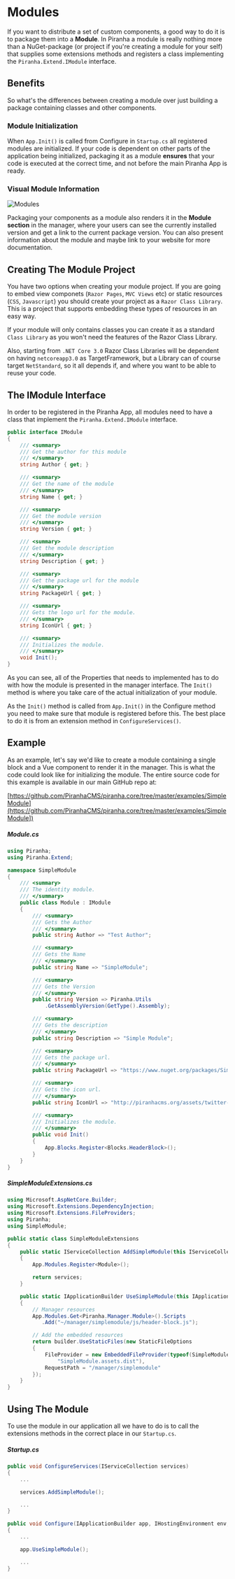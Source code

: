 # Modules

If you want to distribute a set of custom components, a good way to do it is to package them into a **Module**. In Piranha a module is really nothing more than a NuGet-package (or project if you're creating a module for your self) that supplies some extensions methods and registers a class implementing the `Piranha.Extend.IModule` interface.

## Benefits

So what's the differences between creating a module over just building a package containing classes and other components.

### Module Initialization

When `App.Init()` is called from Configure in `Startup.cs` all registered modules are initialized. If your code is dependent on other parts of the application being initialized, packaging it as a module **ensures** that your code is executed at the correct time, and not before the main Piranha App is ready.

### Visual Module Information

![Modules](../_assets/modules-list.png)

Packaging your components as a module also renders it in the **Module section** in the manager, where your users can see the currently installed version and get a link to the current package version. You can also present information about the module and maybe link to your website for more documentation.

## Creating The Module Project

You have two options when creating your module project. If you are going to embed view componets (`Razor Pages`, `MVC Views` etc) or static resources (`CSS`, `Javascript`) you should create your project as a `Razor Class Library`. This is a project that supports embedding these types of resources in an easy way.

If your module will only contains classes you can create it as a standard `Class Library` as you won't need the features of the Razor Class Library.

Also, starting from `.NET Core 3.0` Razor Class Libraries will be dependent on having `netcoreapp3.0` as TargetFramework, but a Library can of course target `NetStandard`, so it all depends if, and where you want to be able to reuse your code.

## The IModule Interface

In order to be registered in the Piranha App, all modules need to have a class that implement the `Piranha.Extend.IModule` interface.

~~~ csharp
public interface IModule
{
    /// <summary>
    /// Get the author for this module
    /// </summary>
    string Author { get; }

    /// <summary>
    /// Get the name of the module
    /// </summary>
    string Name { get; }

    /// <summary>
    /// Get the module version
    /// </summary>
    string Version { get; }

    /// <summary>
    /// Get the module description
    /// </summary>
    string Description { get; }

    /// <summary>
    /// Get the package url for the module
    /// </summary>
    string PackageUrl { get; }

    /// <summary>
    /// Gets the logo url for the module.
    /// </summary>
    string IconUrl { get; }

    /// <summary>
    /// Initializes the module.
    /// </summary>
    void Init();
}
~~~

As you can see, all of the Properties that needs to implemented has to do with how the module is presented in the manager interface. The `Init()` method is where you take care of the actual initialization of your module.

As the `Init()` method is called from `App.Init()` in the Configure method you need to make sure that module is registered before this. The best place to do it is from an extension method in `ConfigureServices()`.

## Example

As an example, let's say we'd like to create a module containing a single block and a Vue component to render it in the manager. This is what the code could look like for initializing the module. The entire source code for this example is available in our main GitHub repo at:

[https://github.com/PiranhaCMS/piranha.core/tree/master/examples/SimpleModule](https://github.com/PiranhaCMS/piranha.core/tree/master/examples/SimpleModule])

##### Module.cs

~~~ csharp
using Piranha;
using Piranha.Extend;

namespace SimpleModule
{
    /// <summary>
    /// The identity module.
    /// </summary>
    public class Module : IModule
    {
        /// <summary>
        /// Gets the Author
        /// </summary>
        public string Author => "Test Author";

        /// <summary>
        /// Gets the Name
        /// </summary>
        public string Name => "SimpleModule";

        /// <summary>
        /// Gets the Version
        /// </summary>
        public string Version => Piranha.Utils
            .GetAssemblyVersion(GetType().Assembly);

        /// <summary>
        /// Gets the description
        /// </summary>
        public string Description => "Simple Module";

        /// <summary>
        /// Gets the package url.
        /// </summary>
        public string PackageUrl => "https://www.nuget.org/packages/SimpleModule";

        /// <summary>
        /// Gets the icon url.
        /// </summary>
        public string IconUrl => "http://piranhacms.org/assets/twitter-shield.png";

        /// <summary>
        /// Initializes the module.
        /// </summary>
        public void Init()
        {
            App.Blocks.Register<Blocks.HeaderBlock>();
        }
    }
}
~~~

##### SimpleModuleExtensions.cs

~~~ csharp
using Microsoft.AspNetCore.Builder;
using Microsoft.Extensions.DependencyInjection;
using Microsoft.Extensions.FileProviders;
using Piranha;
using SimpleModule;

public static class SimpleModuleExtensions
{
    public static IServiceCollection AddSimpleModule(this IServiceCollection services)
    {
        App.Modules.Register<Module>();

        return services;
    }

    public static IApplicationBuilder UseSimpleModule(this IApplicationBuilder builder)
    {
        // Manager resources
        App.Modules.Get<Piranha.Manager.Module>().Scripts
           .Add("~/manager/simplemodule/js/header-block.js");

        // Add the embedded resources
        return builder.UseStaticFiles(new StaticFileOptions
        {
            FileProvider = new EmbeddedFileProvider(typeof(SimpleModuleExtensions).Assembly,
                "SimpleModule.assets.dist"),
            RequestPath = "/manager/simplemodule"
        });
    }
}
~~~

## Using The Module

To use the module in our application all we have to do is to call the extensions methods in the correct place in our `Startup.cs`.

##### Startup.cs

~~~ csharp
public void ConfigureServices(IServiceCollection services)
{
    ...

    services.AddSimpleModule();

    ...
}

public void Configure(IApplicationBuilder app, IHostingEnvironment env, IApi api)
{
    ...

    app.UseSimpleModule();

    ...
}
~~~